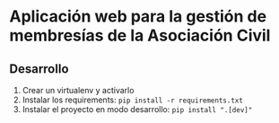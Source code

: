 # Aplicación web para la gestión de membresías de la Asociación Civil

## Desarrollo

1. Crear un virtualenv y activarlo
2. Instalar los requirements: `pip install -r requirements.txt`
3. Instalar el proyecto en modo desarrollo: `pip install ".[dev]"`
